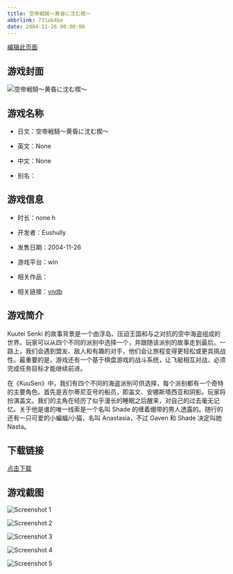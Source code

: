 ```yaml
---
title: 空帝戦騎～黄昏に沈む楔～
abbrlink: 731ab4be
date: 2004-11-26 00:00:00
---
```

[编辑此页面](https://github.com/ACG-3/ADV3-source/blob/main/source/_posts/%E7%A9%BA%E5%B8%9D%E6%88%A6%E9%A8%8E%EF%BD%9E%E9%BB%84%E6%98%8F%E3%81%AB%E6%B2%88%E3%82%80%E6%A5%94%EF%BD%9E.md)

## 游戏封面

![空帝戦騎～黄昏に沈む楔～](https://pan.timero.xyz/d/onedrive/img_lib_001/%E7%A9%BA%E5%B8%9D%E6%88%A6%E9%A8%8E%EF%BD%9E%E9%BB%84%E6%98%8F%E3%81%AB%E6%B2%88%E3%82%80%E6%A5%94%EF%BD%9E_cover.avif)


## 游戏名称

- 日文：空帝戦騎～黄昏に沈む楔～
- 英文：None
- 中文：None

- 别名：


## 游戏信息

- 时长：none h
- 开发者：Eushully
- 发售日期：2004-11-26
- 游戏平台：win
- 相关作品：

- 相关链接：[vndb](https://vndb.org/v1191)


## 游戏简介

Kuutei Senki 的故事背景是一个由浮岛、压迫王国和与之对抗的空中海盗组成的世界。玩家可以从四个不同的派别中选择一个，并跟随该派别的故事走到最后。一路上，我们会遇到盟友、敌人和有趣的对手，他们会让旅程变得更轻松或更具挑战性。最重要的是，游戏还有一个基于棋盘游戏的战斗系统，让飞艇相互对战，必须完成任务目标才能继续前进。

在《KuuSen》中，我们有四个不同的海盗派别可供选择，每个派别都有一个奇特的主要角色。首先是吉尔蒂尼亚号的船员，即盖文、安娜斯塔西亚和阴影。玩家将扮演盖文。我们的主角在经历了似乎漫长的睡眠之后醒来，对自己的过去毫无记忆。关于他是谁的唯一线索是一个名叫 Shade 的缠着绷带的男人透露的。随行的还有一只可爱的小蝙蝠/小猫，名叫 Anastasia，不过 Gaven 和 Shade 决定叫她 Nasta。




## 下载链接

[点击下载](https://pan.timero.xyz/onedrive/adv_lib_001/%E7%A9%BA%E5%B8%9D%E6%88%A6%E9%A8%8E%EF%BD%9E%E9%BB%84%E6%98%8F%E3%81%AB%E6%B2%88%E3%82%80%E6%A5%94%EF%BD%9E)


## 游戏截图


![Screenshot 1](https://pan.timero.xyz/d/onedrive/img_lib_001/%E7%A9%BA%E5%B8%9D%E6%88%A6%E9%A8%8E%EF%BD%9E%E9%BB%84%E6%98%8F%E3%81%AB%E6%B2%88%E3%82%80%E6%A5%94%EF%BD%9E_Screenshot_1.avif)

![Screenshot 2](https://pan.timero.xyz/d/onedrive/img_lib_001/%E7%A9%BA%E5%B8%9D%E6%88%A6%E9%A8%8E%EF%BD%9E%E9%BB%84%E6%98%8F%E3%81%AB%E6%B2%88%E3%82%80%E6%A5%94%EF%BD%9E_Screenshot_2.avif)

![Screenshot 3](https://pan.timero.xyz/d/onedrive/img_lib_001/%E7%A9%BA%E5%B8%9D%E6%88%A6%E9%A8%8E%EF%BD%9E%E9%BB%84%E6%98%8F%E3%81%AB%E6%B2%88%E3%82%80%E6%A5%94%EF%BD%9E_Screenshot_3.avif)

![Screenshot 4](https://pan.timero.xyz/d/onedrive/img_lib_001/%E7%A9%BA%E5%B8%9D%E6%88%A6%E9%A8%8E%EF%BD%9E%E9%BB%84%E6%98%8F%E3%81%AB%E6%B2%88%E3%82%80%E6%A5%94%EF%BD%9E_Screenshot_4.avif)

![Screenshot 5](https://pan.timero.xyz/d/onedrive/img_lib_001/%E7%A9%BA%E5%B8%9D%E6%88%A6%E9%A8%8E%EF%BD%9E%E9%BB%84%E6%98%8F%E3%81%AB%E6%B2%88%E3%82%80%E6%A5%94%EF%BD%9E_Screenshot_5.avif)

